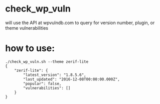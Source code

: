 # check_wp_vuln
will use the API at wpvulndb.com to query for version number, plugin, or theme vulnerabilities
# how to use:
```
./check_wp_vuln.sh --theme zerif-lite
{
    "zerif-lite": {
        "latest_version": "1.8.5.6",
        "last_updated": "2016-12-08T00:00:00.000Z",
        "popular": false,
        "vulnerabilities": []
    }
}
```	
